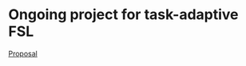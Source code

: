 # Ongoing project for task-adaptive FSL

<a href="https://drive.google.com/file/d/1CGxzFS2d1-CJofTsnV3T5mY0673sGfr3/view?usp=sharing">Proposal</a>
